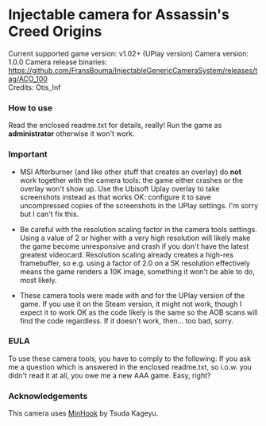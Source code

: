 Injectable camera for Assassin's Creed Origins
============================

Current supported game version: v1.02+ (UPlay version)
Camera version: 1.0.0 
Camera release binaries: https://github.com/FransBouma/InjectableGenericCameraSystem/releases/tag/ACO_100  
Credits: Otis_Inf

### How to use
Read the enclosed readme.txt for details, really! Run the game as **administrator** otherwise it won't work.

### Important
* MSI Afterburner (and like other stuff that creates an overlay) do **not** work together with the camera tools: 
the game either crashes or the overlay won't show up. Use the Ubisoft Uplay overlay to take screenshots instead 
as that works OK: configure it to save uncompressed copies of the screenshots in the UPlay settings. 
I'm sorry but I can't fix this. 

* Be careful with the resolution scaling factor in the camera tools settings. Using a value of 2 or higher with a very 
high resolution will likely make the game become unresponsive and crash if you don't have the latest greatest videocard.
Resolution scaling already creates a high-res framebuffer, so e.g. using a factor of 2.0 on a 5K resolution effectively
means the game renders a 10K image, something it won't be able to do, most likely.

* These camera tools were made with and for the UPlay version of the game. If you use it on the Steam version, it might not
work, though I expect it to work OK as the code likely is the same so the AOB scans will find the code regardless. If it doesn't
work, then... too bad, sorry.

### EULA
To use these camera tools, you have to comply to the following:
If you ask me a question which is answered in the enclosed readme.txt, so i.o.w. you didn't read it at all, 
you owe me a new AAA game. Easy, right? 

### Acknowledgements
This camera uses [MinHook](https://github.com/TsudaKageyu/minhook) by Tsuda Kageyu.

